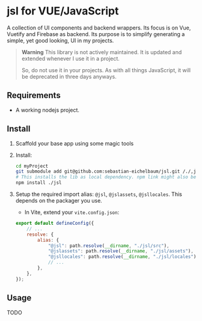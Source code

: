 # jsl for VUE/JavaScript

A collection of UI components and backend wrappers. Its focus is on Vue, Vuetify and Firebase as backend. Its purpose is to simplify generating a simple, yet good looking, UI in my projects.

> **Warning**
> This library is not actively maintained. It is updated and extended whenever I use it in a project.
>
> So, do not use it in your projects. As with all things JavaScript, it will be deprecated in three days anyways.

## Requirements

-   A working nodejs project.

## Install

1. Scaffold your base app using some magic tools
1. Install:

    ```sh
    cd myProject
    git submodule add git@github.com:sebastian-eichelbaum/jsl.git /./,jsl
    # This installs the lib as local dependency. npm link might also be used.
    npm install ./jsl
    ```

1. Setup the required import alias: `@jsl`, `@jslassets`, `@jsllocales`. This depends on the packager you use.
    - In Vite, extend your `vite.config.json`:
    ```js
    export default defineConfig({
        // ...
        resolve: {
            alias: {
                "@jsl": path.resolve(__dirname, "./jsl/src"),
                "@jslassets": path.resolve(__dirname, "./jsl/assets"),
                "@jsllocales": path.resolve(__dirname, "./jsl/locales"),
                // ...
            },
        },
    });
    ```

## Usage

TODO
